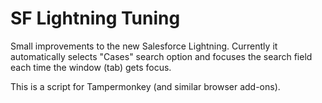 # SF Lightning Tuning
Small improvements to the new Salesforce Lightning.
Currently it automatically selects "Cases" search option and focuses the search field each time the window (tab) gets focus.

This is a script for Tampermonkey (and similar browser add-ons).
